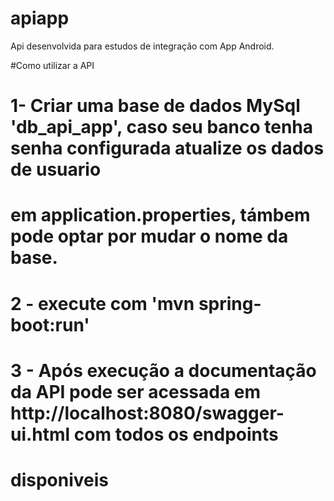 # apiapp
Api desenvolvida para estudos de integração com App Android.

#Como utilizar a API

# 1- Criar uma base de dados MySql 'db_api_app', caso seu banco tenha senha configurada atualize os dados de usuario 
# em application.properties, támbem pode optar por mudar o nome da base.

# 2 - execute com 'mvn spring-boot:run' 

# 3 - Após execução a documentação da API pode ser acessada em http://localhost:8080/swagger-ui.html com todos os endpoints
# disponiveis 
